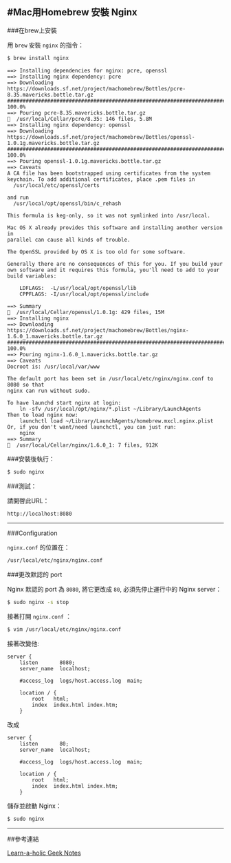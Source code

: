 #Mac用Homebrew 安裝 Nginx
---

###在brew上安裝

用 `brew` 安裝 `nginx` 的指令：

```bash
$ brew install nginx
```

```
==> Installing dependencies for nginx: pcre, openssl
==> Installing nginx dependency: pcre
==> Downloading https://downloads.sf.net/project/machomebrew/Bottles/pcre-8.35.mavericks.bottle.tar.gz
######################################################################## 100.0%
==> Pouring pcre-8.35.mavericks.bottle.tar.gz
🍺  /usr/local/Cellar/pcre/8.35: 146 files, 5.8M
==> Installing nginx dependency: openssl
==> Downloading https://downloads.sf.net/project/machomebrew/Bottles/openssl-1.0.1g.mavericks.bottle.tar.gz
######################################################################## 100.0%
==> Pouring openssl-1.0.1g.mavericks.bottle.tar.gz
==> Caveats
A CA file has been bootstrapped using certificates from the system
keychain. To add additional certificates, place .pem files in
  /usr/local/etc/openssl/certs

and run
  /usr/local/opt/openssl/bin/c_rehash

This formula is keg-only, so it was not symlinked into /usr/local.

Mac OS X already provides this software and installing another version in
parallel can cause all kinds of trouble.

The OpenSSL provided by OS X is too old for some software.

Generally there are no consequences of this for you. If you build your
own software and it requires this formula, you'll need to add to your
build variables:

    LDFLAGS:  -L/usr/local/opt/openssl/lib
    CPPFLAGS: -I/usr/local/opt/openssl/include

==> Summary
🍺  /usr/local/Cellar/openssl/1.0.1g: 429 files, 15M
==> Installing nginx
==> Downloading https://downloads.sf.net/project/machomebrew/Bottles/nginx-1.6.0_1.mavericks.bottle.tar.gz
######################################################################## 100.0%
==> Pouring nginx-1.6.0_1.mavericks.bottle.tar.gz
==> Caveats
Docroot is: /usr/local/var/www

The default port has been set in /usr/local/etc/nginx/nginx.conf to 8080 so that
nginx can run without sudo.

To have launchd start nginx at login:
    ln -sfv /usr/local/opt/nginx/*.plist ~/Library/LaunchAgents
Then to load nginx now:
    launchctl load ~/Library/LaunchAgents/homebrew.mxcl.nginx.plist
Or, if you don't want/need launchctl, you can just run:
    nginx
==> Summary
🍺  /usr/local/Cellar/nginx/1.6.0_1: 7 files, 912K
```

###安裝後執行：

```bash
$ sudo nginx
```

###測試：

請開啓此URL：

```bash
http://localhost:8080
```
---

###Configuration

`nginx.conf` 的位置在：

```bash
/usr/local/etc/nginx/nginx.conf
```

###更改默認的 port

Nginx 默認的 port 為 `8080`, 將它更改成 `80`, 必須先停止運行中的 Nginx server：

```bash
$ sudo nginx -s stop
```

接著打開 `nginx.conf` ：

```bash
$ vim /usr/local/etc/nginx/nginx.conf
```

接著改變他:

```
server {
    listen       8080;
    server_name  localhost;

    #access_log  logs/host.access.log  main;

    location / {
        root   html;
        index  index.html index.htm;
    }
```

改成

```
server {
    listen       80;
    server_name  localhost;

    #access_log  logs/host.access.log  main;

    location / {
        root   html;
        index  index.html index.htm;
    }
```

儲存並啟動 Nginx：

```
$ sudo nginx
```
---

##參考連結

[Learn-a-holic Geek Notes](http://learnaholic.me/2012/10/10/installing-nginx-in-mac-os-x-mountain-lion/)

